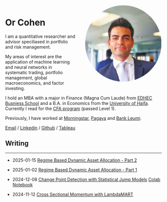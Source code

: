 <img alt="Or Cohen" src="/images/profile_photo.jpg" style="float: right; width: 250px; height: 250px; margin: 0 0 1em 2em; border-radius: 50%">

# Or Cohen

I am a quantitative researcher and advisor speciliased in portfolio and risk management. 

My areas of interest are the application of machine learning and neural networks in systematic trading, portfolio management, global macroeconomics, and factor investing.

I hold an MBA with a major in Finance (Magna Cum Laude) from [EDHEC Busniess School](https://www.edhec.edu/en) and a B.A. in Economics from the [University of Haifa](https://www.haifa.ac.il/?lang=en). Currently I read for the [CFA program](https://www.cfainstitute.org/programs/cfa-program) (passed Level 1). 

Previously, I have worked at [Morningstar](https://www.morningstar.com/), [Pagaya](pagaya.com) and [Bank Leumi](https://english.leumi.co.il/WnnnWn/Company_Profile/38044/). 

[Email](mailto:or.cohen@edhec.com) / [Linkedin](https://www.linkedin.com/in/or-cohen/) / [Github](https://github.com/Cohen-Or) / [Tableau](https://public.tableau.com/app/profile/or.cohen/vizzes)

## Writing
___

* 2025-01-15 [Regime Based Dynamic Asset Allocation - Part 2](/posts/rsaa2.md)

* 2025-01-02 [Regime Based Dynamic Asset Allocation - Part 1](/posts/rsaa1.md)
  
* 2024-12-08 [Change Point Detection with Statistical Jump Models](/posts/sjm.md) [Colab Notebook](https://colab.research.google.com/github/Cohen-Or/cohen-or.github.io/blob/5e9b2b2276f58e5581d6bc6f58a0c00d4545ed38/notebooks/Statistical%20Jump%20Model%20Basics.ipynb)

* 2024-11-12 [Cross Sectional Momentum with LambdaMART](/posts/csm.md)

